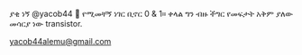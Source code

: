   ያቂ ነኝ @yacob44 🙂
  የሚመቸኝ ነገር ቢኖር 0 & 1። ቀላል ግን ብዙ ችግር የመፍታት አቅም ያለው መሳርያ ነው transistor.
  
  yacob44alemu@gmail.com


